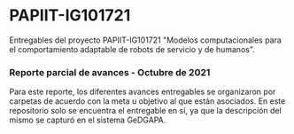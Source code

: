 # PAPIIT-IG101721
Entregables del proyecto PAPIIT-IG101721 "Modelos computacionales para el comportamiento adaptable de robots de servicio y de humanos". 
### Reporte parcial de avances - Octubre de 2021

Para este reporte, los diferentes avances entregables se organizaron por carpetas de acuerdo con la meta u objetivo al que están asociados. En este repositorio solo se encuentra el entregable en sí, ya que la descripción del mismo se capturó en el sistema GeDGAPA.



